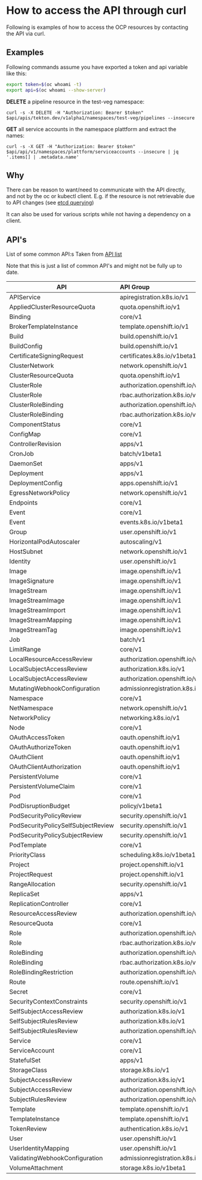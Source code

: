 # How to access the API through curl
Following is examples of how to access the OCP resources by contacting the API via curl.

## Examples
Following commands assume you have exported a token and api variable like this:
```bash
export token=$(oc whoami -t)
export api=$(oc whoami --show-server)
```

**DELETE** a pipeline resource in the test-veg namespace:

`curl -s -X DELETE -H "Authorization: Bearer $token" $api/apis/tekton.dev/v1alpha1/namespaces/test-veg/pipelines --insecure`

**GET** all service accounts in the namespace plattform and extract the names:

`curl -s -X GET -H "Authorization: Bearer $token" $api/api/v1/namespaces/plattform/serviceaccounts --insecure | jq '.items[] | .metadata.name'`
## Why
There can be reason to want/need to communicate with the API directly, and not by the oc or kubectl client. E.g. if the resource is not retrievable due to API changes (see [etcd querying](https://github.com/Oscarlind/ocp-good-to-have/etcd/etcd_querying.md))

It can also be used for various scripts while not having a dependency on a client.
## API's
List of some common API:s
Taken from [API list](https://docs.openshift.com/container-platform/3.11/rest_api/index.html)

Note that this is just a list of common API's and might not be fully up to date.


| API   |      API Group      
|----------|:--------------|
| APIService | apiregistration.k8s.io/v1 |
| AppliedClusterResourceQuota | quota.openshift.io/v1 |
| Binding | core/v1 |
| BrokerTemplateInstance | template.openshift.io/v1 |
| Build | build.openshift.io/v1 |
| BuildConfig | build.openshift.io/v1 |
| CertificateSigningRequest | certificates.k8s.io/v1beta1 |
| ClusterNetwork | network.openshift.io/v1 |
| ClusterResourceQuota | quota.openshift.io/v1 |
| ClusterRole | authorization.openshift.io/v1 |
| ClusterRole | rbac.authorization.k8s.io/v1 |
| ClusterRoleBinding | authorization.openshift.io/v1 |
| ClusterRoleBinding | rbac.authorization.k8s.io/v1 |
| ComponentStatus | core/v1 |
| ConfigMap | core/v1 |
| ControllerRevision | apps/v1 |
| CronJob | batch/v1beta1 |
| DaemonSet | apps/v1 |
| Deployment | apps/v1 |
| DeploymentConfig | apps.openshift.io/v1 |
| EgressNetworkPolicy | network.openshift.io/v1 |
| Endpoints | core/v1 |
| Event | core/v1 |
| Event | events.k8s.io/v1beta1 |
| Group | user.openshift.io/v1 |
| HorizontalPodAutoscaler | autoscaling/v1 |
| HostSubnet | network.openshift.io/v1 |
| Identity | user.openshift.io/v1 |
| Image | image.openshift.io/v1 |
| ImageSignature | image.openshift.io/v1 |
| ImageStream | image.openshift.io/v1 |
| ImageStreamImage | image.openshift.io/v1 |
| ImageStreamImport | image.openshift.io/v1 |
| ImageStreamMapping | image.openshift.io/v1 |
| ImageStreamTag | image.openshift.io/v1 |
| Job | batch/v1 |
| LimitRange | core/v1 |
| LocalResourceAccessReview | authorization.openshift.io/v1 |
| LocalSubjectAccessReview | authorization.k8s.io/v1 |
| LocalSubjectAccessReview | authorization.openshift.io/v1 |
| MutatingWebhookConfiguration | admissionregistration.k8s.io/v1beta1 |
| Namespace | core/v1 |
| NetNamespace | network.openshift.io/v1 |
| NetworkPolicy | networking.k8s.io/v1 |
| Node | core/v1 |
| OAuthAccessToken | oauth.openshift.io/v1 |
| OAuthAuthorizeToken | oauth.openshift.io/v1 |
| OAuthClient | oauth.openshift.io/v1 |
| OAuthClientAuthorization | oauth.openshift.io/v1 |
| PersistentVolume | core/v1 |
| PersistentVolumeClaim | core/v1 |
| Pod | core/v1 |
| PodDisruptionBudget | policy/v1beta1 |
| PodSecurityPolicyReview | security.openshift.io/v1 |
| PodSecurityPolicySelfSubjectReview | security.openshift.io/v1 |
| PodSecurityPolicySubjectReview | security.openshift.io/v1 |
| PodTemplate | core/v1 |
| PriorityClass | scheduling.k8s.io/v1beta1 |
| Project | project.openshift.io/v1 |
| ProjectRequest | project.openshift.io/v1 |
| RangeAllocation | security.openshift.io/v1 |
| ReplicaSet | apps/v1 |
| ReplicationController | core/v1 |
| ResourceAccessReview | authorization.openshift.io/v1 |
| ResourceQuota | core/v1 |
| Role | authorization.openshift.io/v1 |
| Role | rbac.authorization.k8s.io/v1 |
| RoleBinding | authorization.openshift.io/v1 |
| RoleBinding | rbac.authorization.k8s.io/v1 |
| RoleBindingRestriction | authorization.openshift.io/v1 |
| Route | route.openshift.io/v1 |
| Secret | core/v1 |
| SecurityContextConstraints | security.openshift.io/v1 |
| SelfSubjectAccessReview | authorization.k8s.io/v1 |
| SelfSubjectRulesReview | authorization.k8s.io/v1 |
| SelfSubjectRulesReview | authorization.openshift.io/v1 |
| Service | core/v1 |
| ServiceAccount | core/v1 |
| StatefulSet | apps/v1 |
| StorageClass | storage.k8s.io/v1 |
| SubjectAccessReview | authorization.k8s.io/v1 |
| SubjectAccessReview | authorization.openshift.io/v1 |
| SubjectRulesReview | authorization.openshift.io/v1 |
| Template | template.openshift.io/v1 |
| TemplateInstance | template.openshift.io/v1 |
| TokenReview | authentication.k8s.io/v1 |
| User | user.openshift.io/v1 |
| UserIdentityMapping | user.openshift.io/v1 |
| ValidatingWebhookConfiguration | admissionregistration.k8s.io/v1beta1 |
| VolumeAttachment | storage.k8s.io/v1beta1 |
